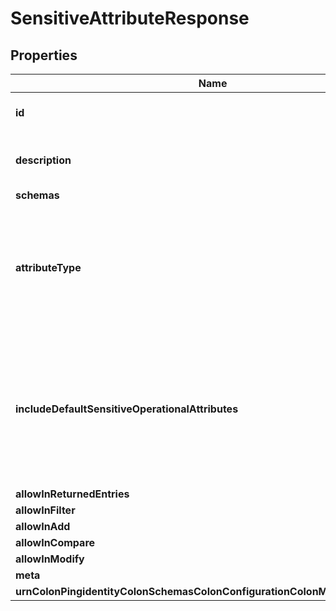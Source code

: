 

# SensitiveAttributeResponse


## Properties

| Name | Type | Description | Notes |
|------------ | ------------- | ------------- | -------------|
|**id** | **String** | Name of the Sensitive Attribute |  |
|**description** | **String** | A description for this Sensitive Attribute |  [optional] |
|**schemas** | **List&lt;EnumsensitiveAttributeSchemaUrn&gt;** |  |  [optional] |
|**attributeType** | **List&lt;String&gt;** | The name(s) or OID(s) of the attribute types for attributes whose values may be considered sensitive. |  |
|**includeDefaultSensitiveOperationalAttributes** | **Boolean** | Indicates whether to automatically include any server-generated operational attributes that may contain sensitive data. |  [optional] |
|**allowInReturnedEntries** | **EnumsensitiveAttributeAllowInReturnedEntriesProp** |  |  [optional] |
|**allowInFilter** | **EnumsensitiveAttributeAllowInFilterProp** |  |  [optional] |
|**allowInAdd** | **EnumsensitiveAttributeAllowInAddProp** |  |  [optional] |
|**allowInCompare** | **EnumsensitiveAttributeAllowInCompareProp** |  |  [optional] |
|**allowInModify** | **EnumsensitiveAttributeAllowInModifyProp** |  |  [optional] |
|**meta** | [**MetaMeta**](MetaMeta.md) |  |  [optional] |
|**urnColonPingidentityColonSchemasColonConfigurationColonMessagesColon20** | [**MetaUrnPingidentitySchemasConfigurationMessages20**](MetaUrnPingidentitySchemasConfigurationMessages20.md) |  |  [optional] |



